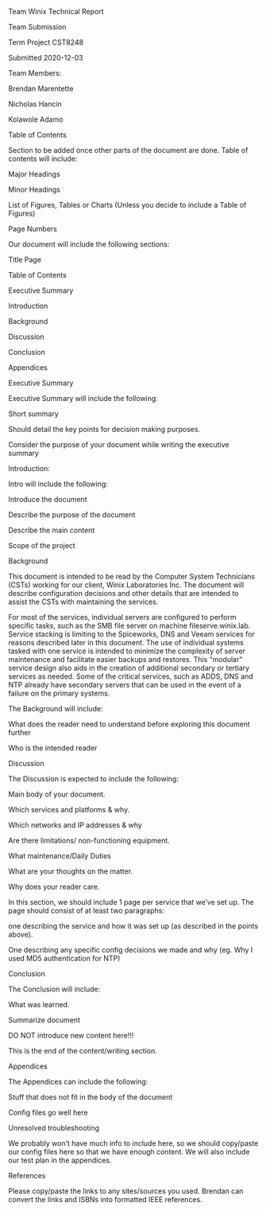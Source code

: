 
 

Team Winix Technical Report 

Team Submission 

Term Project CST8248 

Submitted 2020-12-03 

 

 

Team Members: 

Brendan Marentette 

Nicholas Hancin 

Kolawole Adamo 

 

Table of Contents 

 

 

Section to be added once other parts of the document are done. Table of contents will include: 

Major Headings 

Minor Headings 

List of Figures, Tables or Charts (Unless you decide to include a Table of Figures) 

Page Numbers 
 

Our document will include the following sections:
 

Title Page 

Table of Contents 

Executive Summary 

Introduction 

Background 

Discussion  

Conclusion 

Appendices 

 
Executive Summary 

 

Executive Summary will include the following: 

Short summary 

Should detail the key points for decision making purposes. 

Consider the purpose of your document while writing the executive summary 

 

 

 

 

Introduction: 

Intro will include the following: 

Introduce the document 

Describe the purpose of the document 

Describe the main content 

Scope of the project 

 

 

 

 

Background 

 

This document is intended to be read by the Computer System Technicians (CSTs) working for our client, Winix Laboratories Inc. The document will describe configuration decisions and other details that are intended to assist the CSTs with maintaining the services.  

For most of the services, individual servers are configured to perform specific tasks, such as the SMB file server on machine fileserve.winix.lab. Service stacking is limiting to the Spiceworks, DNS and Veeam services for reasons described later in this document. The use of individual systems tasked with one service is intended to minimize the complexity of server maintenance and facilitate easier backups and restores. This “modular” service design also aids in the creation of additional secondary or tertiary services as needed. Some of the critical services, such as ADDS, DNS and NTP already have secondary servers that can be used in the event of a failure on the primary systems.  

 

The Background will include: 

What does the reader need to understand before exploring this document further 

Who is the intended reader 

 

 

 

Discussion 

The Discussion is expected to include the following: 

Main body of your document.   

Which services and platforms & why. 

Which networks and IP addresses & why 

Are there limitations/ non-functioning equipment. 

What maintenance/Daily Duties  

What are your thoughts on the matter. 

Why does your reader care. 

 

In this section, we should include 1 page per service that we’ve set up. The page should consist of at least two paragraphs: 

one describing the service and how it was set up (as described in the points above).  

One describing any specific config decisions we made and why (eg. Why I used MD5 authentication for NTP) 

 

 
 

 

 

Conclusion 

 

The Conclusion will include: 

What was learned. 

Summarize document 

DO NOT introduce new content here!!! 

This is the end of the content/writing section. 

 

 

 

 

 

Appendices 

 

The Appendices can include the following: 

Stuff that does not fit in the body of the document 

Config files go well here 

Unresolved troubleshooting  

We probably won’t have much info to include here, so we should copy/paste our config files here so that we have enough content. We will also include our test plan in the appendices. 

 

 

 

 

References 

 

Please copy/paste the links to any sites/sources you used. Brendan can convert the links and ISBNs into formatted IEEE references. 

 
